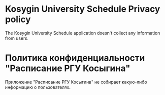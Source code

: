 # Kosygin University Schedule Privacy policy

The Kosygin University Schedule application doesn't collect any information from users.

# Политика конфиденциальности "Расписание РГУ Косыгина"

Приложение "Расписание РГУ Косыгина" не собирает какую-либо информацию о пользователях.
